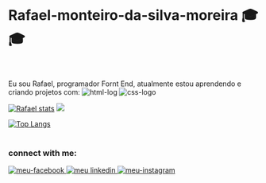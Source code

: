 # Rafael-monteiro-da-silva-moreira 🎓 :mortar_board:
<br>
<br>
Eu sou Rafael, programador Fornt End, atualmente estou aprendendo e criando projetos com:
<img src="https://img.shields.io/badge/HTML-239120?style=for-the-badge&logo=html5&logoColor=white" alt="html-log">
 <img src="https://img.shields.io/badge/CSS-239120?&style=for-the-badge&logo=css3&logoColor=white"alt="css-logo">

 [![Rafael  stats](https://github-readme-stats.vercel.app/api?username=Rafael )](https://github.com/anuraghazra/github-readme-stats)
![](https://komarev.com/ghpvc/?username=your-github-98138023)

[![Top Langs](https://github-readme-stats.vercel.app/api/top-langs/?username=98138023)](https://github.com/anuraghazra/github-readme-stats)
<br>
<br>
<H3>connect with me: </H3>
<a href="https://www.facebook.com/rmsmrafael?locale=pt_BR"> <img src="https://img.shields.io/badge/Facebook-1877F2?style=for-the-badge&logo=facebook&logoColor=white" alt="meu-facebook"> </a>
<a href="inkedin.com/in/rafael-monteiro-0b2b711b6/?otpToken=MWEwMTFhZTkxMTJmY2ZjMWIwMjQwNGVkNDIxYmUzYj"><img src="https://img.shields.io/badge/LinkedIn-0077B5?style=for-the-badge&logo=linkedin&logoColor=white" alt="meu linkedin"> </a>
<a href="https://www.instagram.com/rafael1539"/> <img src="https://img.shields.io/badge/Instagram-E4405F?style=for-the-badge&logo=instagram&logoColor=white"alt="meu-instagram"> </a>
